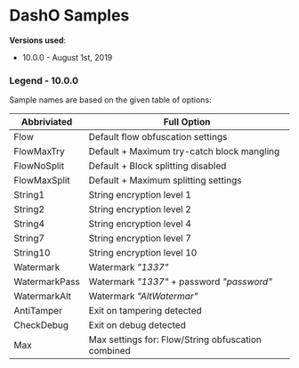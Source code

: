 # DashO Samples

**Versions used**: 

* 10.0.0 - August 1st, 2019

### Legend - 10.0.0

Sample names are based on the given table of options:

| Abbriviated | Full Option |
| ------------| ------------|
| Flow          | Default flow obfuscation settings |
| FlowMaxTry    | Default + Maximum try-catch block mangling |
| FlowNoSplit   | Default + Block splitting disabled |
| FlowMaxSplit  | Default + Maximum splitting settings |
| String1       | String encryption level 1 |
| String2       | String encryption level 2 |
| String4       | String encryption level 4 |
| String7       | String encryption level 7 |
| String10      | String encryption level 10 |
| Watermark     | Watermark _"1337"_ |
| WatermarkPass | Watermark _"1337"_ + password _"password"_ |
| WatermarkAlt  | Watermark _"AltWatermar"_ |
| AntiTamper    | Exit on tampering detected |
| CheckDebug    | Exit on debug detected |
| Max           | Max settings for: Flow/String obfuscation combined |
